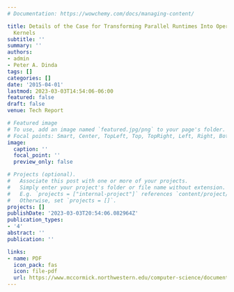 ```yaml
---
# Documentation: https://wowchemy.com/docs/managing-content/

title: Details of the Case for Transforming Parallel Runtimes Into Operating System
  Kernels
subtitle: ''
summary: ''
authors:
- admin
- Peter A. Dinda
tags: []
categories: []
date: '2015-04-01'
lastmod: 2023-03-03T14:54:06-06:00
featured: false
draft: false
venue: Tech Report

# Featured image
# To use, add an image named `featured.jpg/png` to your page's folder.
# Focal points: Smart, Center, TopLeft, Top, TopRight, Left, Right, BottomLeft, Bottom, BottomRight.
image:
  caption: ''
  focal_point: ''
  preview_only: false

# Projects (optional).
#   Associate this post with one or more of your projects.
#   Simply enter your project's folder or file name without extension.
#   E.g. `projects = ["internal-project"]` references `content/project/deep-learning/index.md`.
#   Otherwise, set `projects = []`.
projects: []
publishDate: '2023-03-03T20:54:06.082964Z'
publication_types:
- '4'
abstract: ''
publication: ''

links:
- name: PDF
  icon_pack: fas
  icon: file-pdf
  url: https://www.mccormick.northwestern.edu/computer-science/documents/tech-reports/2015/details-of-the-case-for-transforming-parallel-runtime-systems-into-operating-system-kernels.pdf
---
```

